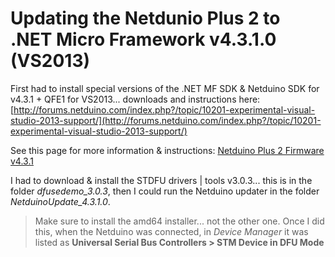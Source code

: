 Updating the Netdunio Plus 2 to .NET Micro Framework v4.3.1.0 (VS2013)
============================

First had to install special versions of the .NET MF SDK & Netduino SDK for v4.3.1 + QFE1 for VS2013... downloads and instructions here: [http://forums.netduino.com/index.php?/topic/10201-experimental-visual-studio-2013-support/](http://forums.netduino.com/index.php?/topic/10201-experimental-visual-studio-2013-support/)

See this page for more information & instructions: [Netduino Plus 2 Firmware v4.3.1](http://forums.netduino.com/index.php?/topic/10479-netduino-plus-2-firmware-v431/)

I had to download & install the STDFU drivers | tools v3.0.3... this is in the folder *dfusedemo_3.0.3*, then I could run the Netduino updater in the folder *NetduinoUpdate_4.3.1.0*.
> Make sure to install the amd64 installer... not the other one. Once I did this, when the Netduino was connected, in *Device Manager* it was listed as **Universal Serial Bus Controllers > STM Device in DFU Mode**
